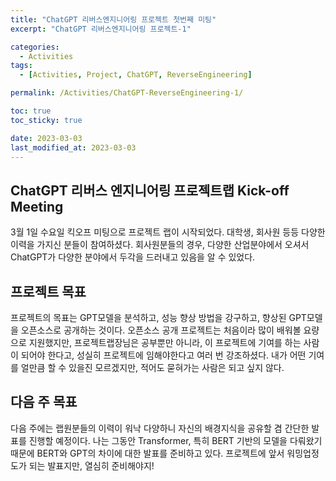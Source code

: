 ```yaml
---
title: "ChatGPT 리버스엔지니어링 프로젝트 첫번째 미팅"
excerpt: "ChatGPT 리버스엔지니어링 프로젝트-1"

categories:
  - Activities
tags:
  - [Activities, Project, ChatGPT, ReverseEngineering]

permalink: /Activities/ChatGPT-ReverseEngineering-1/

toc: true
toc_sticky: true

date: 2023-03-03
last_modified_at: 2023-03-03
---
```


## ChatGPT 리버스 엔지니어링 프로젝트랩 Kick-off Meeting
3월 1일 수요일 킥오프 미팅으로 프로젝트 랩이 시작되었다.
대학생, 회사원 등등 다양한 이력을 가지신 분들이 참여하셨다. 
회사원분들의 경우, 다양한 산업분야에서 오셔서 ChatGPT가 다양한 분야에서 두각을 드러내고 있음을 알 수 있었다.

## 프로젝트 목표
프로젝트의 목표는 GPT모델을 분석하고, 성능 향상 방법을 강구하고, 향상된 GPT모델을 오픈소스로 공개하는 것이다.
오픈소스 공개 프로젝트는 처음이라 많이 배워볼 요량으로 지원했지만, 프로젝트랩장님은 공부뿐만 아니라,
이 프로젝트에 기여를 하는 사람이 되어야 한다고, 성실히 프로젝트에 임해야한다고 여러 번 강조하셨다.
내가 어떤 기여를 얼만큼 할 수 있을진 모르겠지만, 적어도 묻혀가는 사람은 되고 싶지 않다.

## 다음 주 목표
다음 주에는 랩원분들의 이력이 워낙 다양하니 자신의 배경지식을 공유할 겸 간단한 발표를 진행할 예정이다.
나는 그동안 Transformer, 특히 BERT 기반의 모델을 다뤄왔기 때문에 BERT와 GPT의 차이에 대한 발표를 준비하고 있다.
프로젝트에 앞서 워밍업정도가 되는 발표지만, 열심히 준비해야지!
